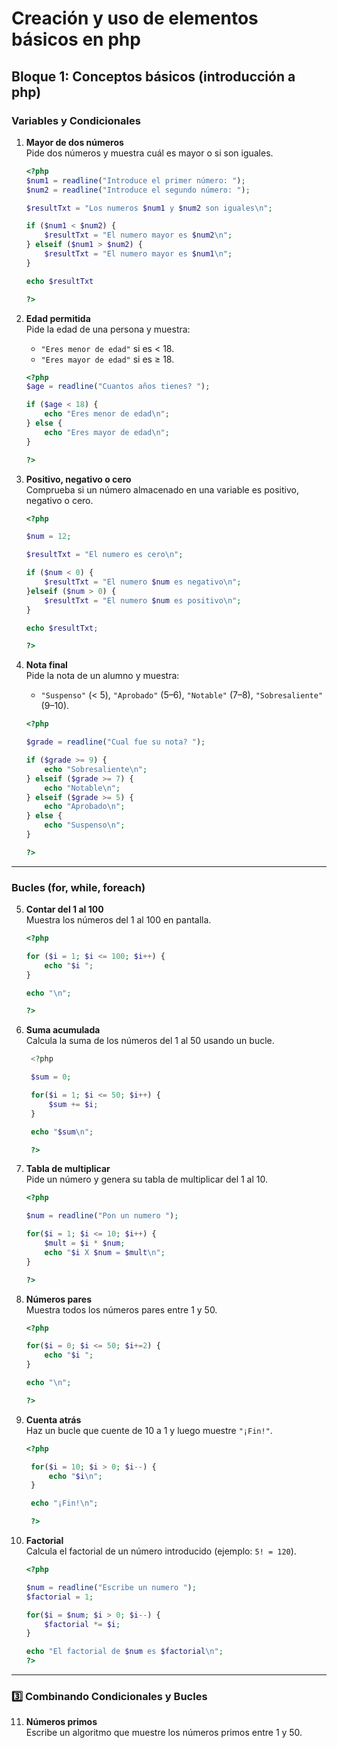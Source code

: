 # Creación y uso de elementos básicos en php

## Bloque 1: Conceptos básicos (introducción a php)

### Variables y Condicionales

1. **Mayor de dos números**  
   Pide dos números y muestra cuál es mayor o si son iguales.  

    ```php
    <?php
    $num1 = readline("Introduce el primer número: ");
    $num2 = readline("Introduce el segundo número: ");

    $resultTxt = "Los numeros $num1 y $num2 son iguales\n";

    if ($num1 < $num2) {
        $resultTxt = "El numero mayor es $num2\n";
    } elseif ($num1 > $num2) {
        $resultTxt = "El numero mayor es $num1\n";
    }

    echo $resultTxt

    ?>
    ```

2. **Edad permitida**  
   Pide la edad de una persona y muestra:  
   - `"Eres menor de edad"` si es < 18.  
   - `"Eres mayor de edad"` si es ≥ 18.

    ```php
    <?php
    $age = readline("Cuantos años tienes? ");

    if ($age < 18) {
        echo "Eres menor de edad\n";
    } else {
        echo "Eres mayor de edad\n";
    }

    ?>
    ```

3. **Positivo, negativo o cero**  
   Comprueba si un número almacenado en una variable es positivo, negativo o cero.  

    ```php
    <?php

    $num = 12;

    $resultTxt = "El numero es cero\n";

    if ($num < 0) {
        $resultTxt = "El numero $num es negativo\n";
    }elseif ($num > 0) {
        $resultTxt = "El numero $num es positivo\n";
    }

    echo $resultTxt;

    ?>
    ```

4. **Nota final**  
   Pide la nota de un alumno y muestra:  
   - `"Suspenso"` (< 5), `"Aprobado"` (5–6), `"Notable"` (7–8), `"Sobresaliente"` (9–10).  

    ```php
    <?php

    $grade = readline("Cual fue su nota? ");

    if ($grade >= 9) {
        echo "Sobresaliente\n";
    } elseif ($grade >= 7) {
        echo "Notable\n";
    } elseif ($grade >= 5) {
        echo "Aprobado\n";
    } else {
        echo "Suspenso\n";
    }

    ?>
    ```

---

### Bucles (for, while, foreach)

5. **Contar del 1 al 100**  
   Muestra los números del 1 al 100 en pantalla.  

    ```php
    <?php

    for ($i = 1; $i <= 100; $i++) {
        echo "$i ";
    }

    echo "\n";

    ?>
    ```

6. **Suma acumulada**  
   Calcula la suma de los números del 1 al 50 usando un bucle.

   ```php
    <?php

    $sum = 0;

    for($i = 1; $i <= 50; $i++) {
        $sum += $i;
    }

    echo "$sum\n";

    ?>
    ```

7. **Tabla de multiplicar**  
   Pide un número y genera su tabla de multiplicar del 1 al 10.

    ```php
    <?php

    $num = readline("Pon un numero ");

    for($i = 1; $i <= 10; $i++) {
        $mult = $i * $num;
        echo "$i X $num = $mult\n";
    }

    ?>
    ```

8. **Números pares**  
   Muestra todos los números pares entre 1 y 50.  

    ```php
    <?php

    for($i = 0; $i <= 50; $i+=2) {
        echo "$i ";
    }

    echo "\n";

    ?>
    ```

9. **Cuenta atrás**  
   Haz un bucle que cuente de 10 a 1 y luego muestre `"¡Fin!"`.

   ```php
   <?php

    for($i = 10; $i > 0; $i--) {
        echo "$i\n";
    }

    echo "¡Fin!\n";

    ?>
    ```

10. **Factorial**  
    Calcula el factorial de un número introducido (ejemplo: `5! = 120`).  

    ```php
    <?php

    $num = readline("Escribe un numero ");
    $factorial = 1;

    for($i = $num; $i > 0; $i--) {
        $factorial *= $i;
    }

    echo "El factorial de $num es $factorial\n";
    ?>
    ```

---

### 3️⃣ Combinando Condicionales y Bucles

11. **Números primos**  
    Escribe un algoritmo que muestre los números primos entre 1 y 50.  

    ```php
